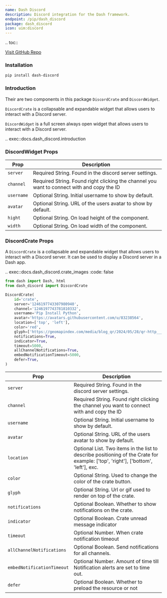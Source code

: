 ```yaml
---
name: Dash Discord
description: Discord integration for the Dash framework.
endpoint: /pip/dash_discord
package: dash_discord
icon: uim:discord
---
```


.. toc::

[Visit GitHub Repo](https://github.com/pip-install-python/Dash_Discord)

### Installation

```bash
pip install dash-discord
```

### Introduction

Their are two components in this package `DiscordCrate` and `DiscordWidget`.

`DiscordCrate` is a collapsable and expandable widget that allows users to interact with a Discord server.

`DiscordWidget` is a full screen always open widget that allows users to interact with a Discord server.

.. exec::docs.dash_discord.introduction

### DiscordWidget Props

| Prop       | Description                                                                                |
|------------|--------------------------------------------------------------------------------------------|
| `server`   | Required String. Found in the discord server settings.                                     |
| `channel`  | Required String. Found right clicking the channel you want to connect with and copy the ID |
| `username` | Optional String. Initial username to show by default.                                      |
| `avatar`   | Optional String. URL of the users avatar to show by default.                               |
| `hight`    | Optional String. On load height of the component.                                          |
| `width`    | Optional String. On load width of the component.                                           |


### DiscordCrate Props
A `DiscordCrate` is a collapsable and expandable widget that allows users to interact with a Discord server. It can be used to display a Discord server in a Dash app.

.. exec::docs.dash_discord.crate_images
    :code: false

```python
from dash import Dash, html
from dash_discord import DiscordCrate

DiscordCrate(
    id='crate',
    server='1246197743307980940',
    channel='1246197743781810332',
    username='Pip Install Python',
    avatar='https://avatars.githubusercontent.com/u/83238564',
    location=['top', 'left'],
    color='red',
    glyph=['https://geomapindex.com/media/blog_qr/2024/05/28/qr-http___dashgeomapindexcom_AihBuSf.gif', '75px'],
    notifications=True,
    indicator=True,
    timeout=5000,
    allChannelNotifications=True,
    embedNotificationTimeout=5000,
    defer=True,
)
```

| Prop                       | Description                                                                                                                                       |
|----------------------------|---------------------------------------------------------------------------------------------------------------------------------------------------|
| `server`                   | Required String. Found in the discord server settings.                                                                                            |
| `channel`                  | Required String. Found right clicking the channel you want to connect with and copy the ID                                                        |
| `username`                 | Optional String. Initial username to show by default.                                                                                             |
| `avatar`                   | Optional String. URL of the users avatar to show by default.                                                                                      |
| `location`                 | Optional List. Two items in the list to describe positioning of the Crate for example: ['top', 'right'], ['bottom', 'left'], exc.                 |
| `color`                    | Optional String. Used to change the color of the crate button.                                                                                    |
| `glyph`                    | Optional String. Url or gif used to render on top of the crate.                                                                                   |
| `notifications`            | Optional Boolean. Whether to show notifications on the crate.                                                                                     |
| `indicator`                | Optional Boolean. Crate unread message indicator                                                                                                  |
| `timeout`                  | Optional Number. When crate notification timeout                                                                                                  |
| `allChannelNotifications`  | Optional Boolean. Send notifications for all channels.                                                                                            |
| `embedNotificationTimeout` | Optional Number. Amount of time till Notification alerts are set to time out.                                                                     |
| `defer`                    | Optional Boolean. Whether to preload the resource or not |

